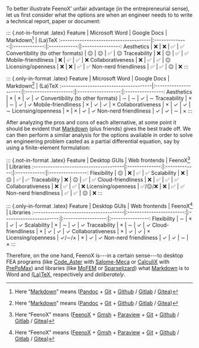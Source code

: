 To better illustrate FeenoX’ unfair advantage (in the entrepreneurial sense), let us first consider what the options are when an engineer needs to to write a technical report, paper or document:

::: {.not-in-format .latex}
 Feature                               | Microsoft Word |  Google Docs  |  Markdown[^1]    |  (La)TeX
:--------------------------------------|:--------------:|:-------------:|:------------:|:----------------:
 Aesthetics                            |       ❌        |       ❌       |      ✅      |  ✅
 Convertibility (to other formats)     |       😐       |       😐      |      ✅       |  😐
 Traceability                          |       ❌        |       😐      |      ✅      |  ✅
 Mobile-friendliness                   |       ❌        |       ✅       |      ✅      |  ❌
 Collaborativeness                     |       ❌        |       ✅       |      ✅      |  😐
 Licensing/openness                    |       ❌        |       ❌       |      ✅      |  ✅
 Non-nerd friendliness                 |       ✅        |       ✅      |      😐      |  ❌
:::

::: {.only-in-format .latex}
 Feature                               |     Microsoft Word    |       Google Docs    |      Markdown[^1]  |     (La)TeX
:--------------------------------------|:---------------------:|:--------------------:|:------------------:|:----------------:
 Aesthetics                            |       $\times$        |       $\times$       |      $\checkmark$      |  $\checkmark$
 Convertibility (to other formats)     |       $\sim$          |       $\sim$         |      $\checkmark$      |  $\sim$
 Traceability                          |       $\times$        |       $\sim$         |      $\checkmark$      |  $\checkmark$
 Mobile-friendliness                   |       $\times$        |       $\checkmark$       |      $\checkmark$      |  $\times$
 Collaborativeness                     |       $\times$        |       $\checkmark$       |      $\checkmark$      |  $\sim$
 Licensing/openness                    |       $\times$        |       $\times$       |      $\checkmark$      |  $\checkmark$
 Non-nerd friendliness                 |       $\checkmark$        |       $\checkmark$       |      $\sim$        |  $\times$
:::


[^1]: Here “[Markdown](https://en.wikipedia.org/wiki/Markdown)” means ([Pandoc](https://pandoc.org/) + [Git](https://git-scm.com/) + [Github](https://github.com/) / [Gitlab](https://about.gitlab.com/) / [Gitea](https://gitea.com/}{Gitea}))

 
After analyzing the pros and cons of each alternative, at some point it should be evident that [Markdown](https://en.wikipedia.org/wiki/Markdown) (plus friends) gives the best trade off. We can then perform a similar analysis for the options available in order to solve an engineering problem casted as a partial differential equation, say by using a finite-element formulation:

::: {.not-in-format .latex}
 Feature                               | Desktop GUIs  |   Web frontends  |  FeenoX[^2]  |  Libraries
:--------------------------------------|:--------------:|:-------------:|:------------:|:----------------:
 Flexibility                           |      😐       |         ❌        |     ✅    |      ✅
 Scalability                           |      ❌        |         😐       |     ✅    |      ✅
 Traceability                          |      ❌        |         😐       |     ✅    |      ✅
 Cloud-friendliness                    |      ❌        |         ✅        |     ✅    |      ✅
 Collaborativeness                     |      ❌        |         ✅        |     ✅    |      ❌
 Licensing/openness                    |   ✅/😐/❌      |         ❌        |     ✅    |      ✅
 Non-nerd friendliness                 |      ✅        |         ✅        |     😐   |      ❌
:::

::: {.only-in-format .latex}
 Feature                           | Desktop GUIs  |   Web frontends  |  FeenoX[^2]  |  Libraries
:--------------------------------------|:------------------------:|:-----------------------:|:------------------:|:----------------:
 Flexibility                           |      $\sim$              |         $\times$        |     $\checkmark$       |      $\checkmark$
 Scalability                           |      $\times$            |         $\sim$          |     $\checkmark$       |      $\checkmark$
 Traceability                          |      $\times$            |         $\sim$          |     $\checkmark$       |      $\checkmark$
 Cloud-friendliness                    |      $\times$            |         $\checkmark$        |     $\checkmark$       |      $\checkmark$
 Collaborativeness                     |      $\times$            |         $\checkmark$        |     $\checkmark$       |      $\times$
 Licensing/openness                    | $\checkmark$/$\sim$/$\times$ |         $\times$        |     $\checkmark$       |      $\checkmark$
 Non-nerd friendliness                 |      $\checkmark$            |         $\checkmark$        |     $\sim$         |      $\times$
:::



[^2]: Here “FeenoX” means ([FeenoX](https://seamplex.com/feenox) + [Gmsh](http://gmsh.info) + [Paraview](https://www.paraview.org/) + [Git](https://git-scm.com/) + [Github](https://github.com/) / [Gitlab](https://about.gitlab.com/) / [Gitea](https://gitea.com/}{Gitea}))


Therefore, on the one hand, FeenoX is---in a certain sense---to desktop FEA programs (like [Code_Aster](https://www.code-aster.org/spip.php?rubrique2) with [Salome-Meca](https://www.code-aster.org/V2/spip.php?article303) or [CalculiX](http://www.calculix.de/) with [PrePoMax](https://prepomax.fs.um.si/)) and libraries (like [MoFEM](http://mofem.eng.gla.ac.uk/mofem/html/) or [Sparselizard](http://sparselizard.org/)) what [Markdown](https://commonmark.org/) is to Word and [(La)TeX](https://en.wikipedia.org/wiki/LaTeX), respectively and _deliberately_.
